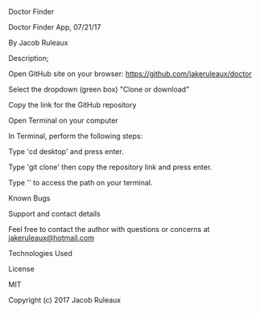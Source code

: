 Doctor Finder

Doctor Finder App, 07/21/17

By Jacob Ruleaux

Description;



Open GitHub site on your browser: https://github.com/jakeruleaux/doctor

Select the dropdown (green box) "Clone or download"

Copy the link for the GitHub repository

Open Terminal on your computer

In Terminal, perform the following steps:

Type 'cd desktop' and press enter.

Type 'git clone' then copy the repository link and press enter.

Type '' to access the path on your terminal.


Known Bugs



Support and contact details

Feel free to contact the author with questions or concerns at jakeruleaux@hotmail.com

Technologies Used



License

MIT

Copyright (c) 2017 Jacob Ruleaux
